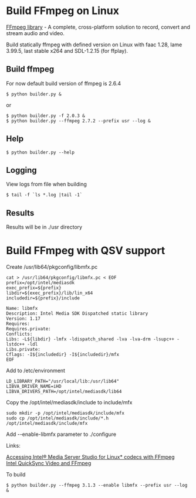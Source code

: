 Build FFmpeg on Linux
=====================

[FFmpeg library](http://ffmpeg.org/) - A complete, cross-platform solution to record, convert and stream audio and video.

Build statically ffmpeg with defined version on Linux with faac 1.28, lame 3.99.5, last stable x264 and SDL-1.2.15 (for ffplay).

Build ffmpeg
------------

For now default build version of ffmpeg is 2.6.4

    $ python builder.py &

or

    $ python builder.py -f 2.0.3 &
    $ python builder.py --ffmpeg 2.7.2 --prefix usr --log &

Help
----

    $ python builder.py --help

Logging
-------

View logs from file when building

    $ tail -f `ls *.log |tail -1`

Results
-------

Results will be in ./usr directory

Build FFmpeg with QSV support
=============================

Create /usr/lib64/pkgconfig/libmfx.pc

    cat > /usr/lib64/pkgconfig/libmfx.pc < EOF
    prefix=/opt/intel/mediasdk
    exec_prefix=${prefix}
    libdir=${exec_prefix}/lib/lin_x64
    includedir=${prefix}/include

    Name: libmfx
    Description: Intel Media SDK Dispatched static library
    Version: 1.17
    Requires:
    Requires.private:
    Conflicts:
    Libs: -L${libdir} -lmfx -ldispatch_shared -lva -lva-drm -lsupc++ -lstdc++ -ldl
    Libs.private:
    Cflags: -I${includedir} -I${includedir}/mfx
    EOF

Add to /etc/environment

    LD_LIBRARY_PATH="/usr/local/lib:/usr/lib64"
    LIBVA_DRIVER_NAME=iHD
    LIBVA_DRIVERS_PATH=/opt/intel/mediasdk/lib64

Copy the /opt/intel/mediasdk/include to include/mfx

    sudo mkdir -p /opt/intel/mediasdk/include/mfx
    sudo cp /opt/intel/mediasdk/include/*.h /opt/intel/mediasdk/include/mfx

Add --enable-libmfx parameter to ./configure

Links:

[Accessing Intel® Media Server Studio for Linux* codecs with FFmpeg](https://software.intel.com/en-us/articles/accessing-intel-media-server-studio-for-linux-codecs-with-ffmpeg)<br>
[Intel QuickSync Video and FFmpeg](http://www.intel.com/content/dam/www/public/us/en/documents/white-papers/quicksync-video-ffmpeg-install-valid.pdf)

To build

    $ python builder.py --ffmpeg 3.1.3 --enable libmfx --prefix usr --log &

